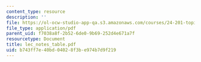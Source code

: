 ```yaml
---
content_type: resource
description: ''
file: https://ol-ocw-studio-app-qa.s3.amazonaws.com/courses/24-201-topics-in-the-history-of-philosophy-kant-fall-2005/b743ff7e40bd04028f3be974b7d9f219_lec_notes_table.pdf
file_type: application/pdf
parent_uid: f7038a8f-2b52-6de0-9b69-252d4e671a7f
resourcetype: Document
title: lec_notes_table.pdf
uid: b743ff7e-40bd-0402-8f3b-e974b7d9f219
---
```

